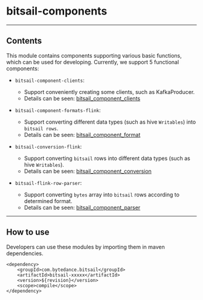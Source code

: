 # bitsail-components

-----

## Contents

This module contains components supporting various basic functions, which can be used for developing.
Currently, we support 5 functional components:

- `bitsail-component-clients`: 
  - Support conveniently creating some clients, such as KafkaProducer.
  - Details can be seen: [bitsail_component_clients](./clients/introduction.md)
    


- `bitsail-component-formats-flink`: 
  - Support converting different data types (such as hive `Writables`) into `bitsail rows`.
  - Details can be seen: [bitsail_component_format](./format/introduction.md)
  

- `bitsail-conversion-flink`: 
  - Support converting `bitsail` rows into different data types (such as hive `Writables`).
  - Details can be seen: [bitsail_component_conversion](./conversion/introduction.md)


- `bitsail-flink-row-parser`:
  - Support converting `bytes` array into `bitsail` rows according to determined format.
  - Details can be seen: [bitsail_component_parser](./parser/introduction.md)

-----

## How to use

Developers can use these modules by importing them in maven dependencies.

```
<dependency>
    <groupId>com.bytedance.bitsail</groupId>
    <artifactId>bitsail-xxxxx</artifactId>
    <version>${revision}</version>
    <scope>compile</scope>
</dependency>
```